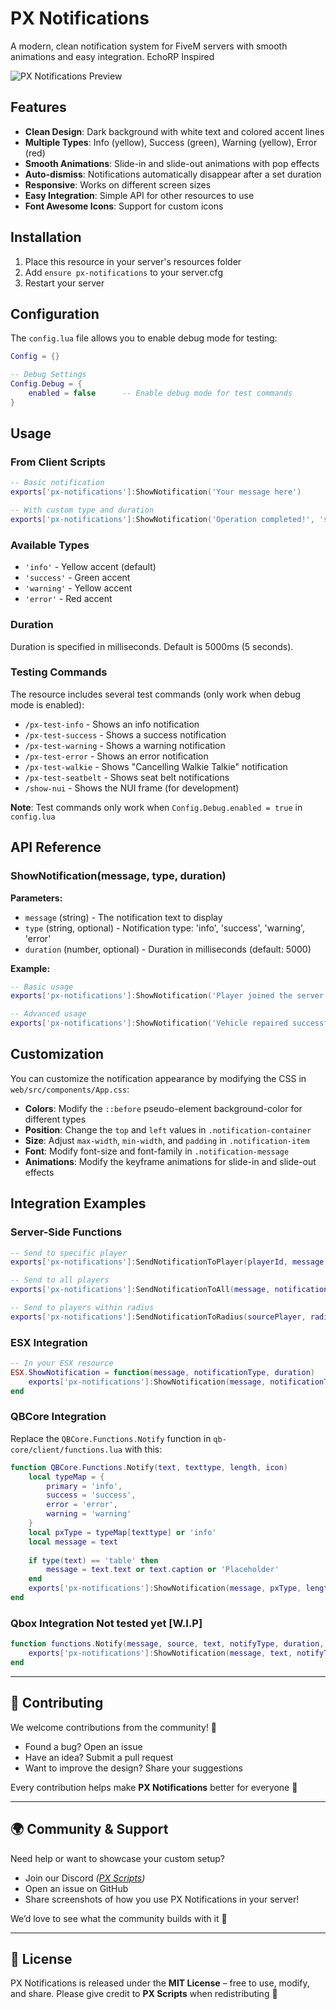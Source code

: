 # PX Notifications

A modern, clean notification system for FiveM servers with smooth animations and easy integration. EchoRP Inspired

![PX Notifications Preview]([https://media.discordapp.net/attachments/1323053449402777762/1407410109944168608/image.png?ex=68a6004e&is=68a4aece&hm=d88d24a35fc5e702add66bf19f59b33c3e82b6112c2029942e3939e426c314b2&=](https://cdn.discordapp.com/attachments/1234585384269385882/1412574826454978560/NOTIFICATIONS_1.png?ex=68b8ca52&is=68b778d2&hm=c38942811134265df6a3fe86cb4dc294f0b742296b8e37777e13481440fafcc8&))

## Features

- **Clean Design**: Dark background with white text and colored accent lines
- **Multiple Types**: Info (yellow), Success (green), Warning (yellow), Error (red)
- **Smooth Animations**: Slide-in and slide-out animations with pop effects
- **Auto-dismiss**: Notifications automatically disappear after a set duration
- **Responsive**: Works on different screen sizes
- **Easy Integration**: Simple API for other resources to use
- **Font Awesome Icons**: Support for custom icons

## Installation

1. Place this resource in your server's resources folder
2. Add `ensure px-notifications` to your server.cfg
3. Restart your server

## Configuration

The `config.lua` file allows you to enable debug mode for testing:

```lua
Config = {}

-- Debug Settings
Config.Debug = {
    enabled = false      -- Enable debug mode for test commands
}
```

## Usage

### From Client Scripts

```lua
-- Basic notification
exports['px-notifications']:ShowNotification('Your message here')

-- With custom type and duration
exports['px-notifications']:ShowNotification('Operation completed!', 'success', 4000)
```

### Available Types

- `'info'` - Yellow accent (default)
- `'success'` - Green accent
- `'warning'` - Yellow accent
- `'error'` - Red accent

### Duration

Duration is specified in milliseconds. Default is 5000ms (5 seconds).

### Testing Commands

The resource includes several test commands (only work when debug mode is enabled):

- `/px-test-info` - Shows an info notification
- `/px-test-success` - Shows a success notification
- `/px-test-warning` - Shows a warning notification
- `/px-test-error` - Shows an error notification
- `/px-test-walkie` - Shows "Cancelling Walkie Talkie" notification
- `/px-test-seatbelt` - Shows seat belt notifications
- `/show-nui` - Shows the NUI frame (for development)

**Note**: Test commands only work when `Config.Debug.enabled = true` in `config.lua`

## API Reference

### ShowNotification(message, type, duration)

**Parameters:**
- `message` (string) - The notification text to display
- `type` (string, optional) - Notification type: 'info', 'success', 'warning', 'error'
- `duration` (number, optional) - Duration in milliseconds (default: 5000)

**Example:**
```lua
-- Basic usage
exports['px-notifications']:ShowNotification('Player joined the server')

-- Advanced usage
exports['px-notifications']:ShowNotification('Vehicle repaired successfully!', 'success', 3000)
```

## Customization

You can customize the notification appearance by modifying the CSS in `web/src/components/App.css`:

- **Colors**: Modify the `::before` pseudo-element background-color for different types
- **Position**: Change the `top` and `left` values in `.notification-container`
- **Size**: Adjust `max-width`, `min-width`, and `padding` in `.notification-item`
- **Font**: Modify font-size and font-family in `.notification-message`
- **Animations**: Modify the keyframe animations for slide-in and slide-out effects

## Integration Examples

### Server-Side Functions

```lua
-- Send to specific player
exports['px-notifications']:SendNotificationToPlayer(playerId, message, notificationType, duration, icon)

-- Send to all players
exports['px-notifications']:SendNotificationToAll(message, notificationType, duration, icon)

-- Send to players within radius
exports['px-notifications']:SendNotificationToRadius(sourcePlayer, radius, message, notificationType, duration, icon)
```

### ESX Integration
```lua
-- In your ESX resource
ESX.ShowNotification = function(message, notificationType, duration)
    exports['px-notifications']:ShowNotification(message, notificationType, duration)
end
```

### QBCore Integration

Replace the `QBCore.Functions.Notify` function in `qb-core/client/functions.lua` with this:

```lua
function QBCore.Functions.Notify(text, texttype, length, icon)
    local typeMap = {
        primary = 'info',
        success = 'success',
        error = 'error',
        warning = 'warning'
    }
    local pxType = typeMap[texttype] or 'info'
    local message = text
    
    if type(text) == 'table' then
        message = text.text or text.caption or 'Placeholder'
    end
    exports['px-notifications']:ShowNotification(message, pxType, length, icon)
end
```

### Qbox Integration Not tested yet [W.I.P]

```lua
function functions.Notify(message, source, text, notifyType, duration, subTitle, notifyPosition, notifyStyle, notifyIcon, notifyIconColor)
    exports['px-notifications']:ShowNotification(message, text, notifyType, duration, subTitle or nil, notifyPosition or nil, notifyStyle or nil, notifyIcon or nil, notifyIconColor or nil, source)
end
```
---

## 📌 Contributing

We welcome contributions from the community! 🎉

* Found a bug? Open an issue
* Have an idea? Submit a pull request
* Want to improve the design? Share your suggestions

Every contribution helps make **PX Notifications** better for everyone 🚀

---

## 🌍 Community & Support

Need help or want to showcase your custom setup?

* Join our Discord *([PX Scripts](https://discord.gg/EvnYVr4S7Y))*
* Open an issue on GitHub
* Share screenshots of how you use PX Notifications in your server!

We’d love to see what the community builds with it 💙

---

## 📜 License

PX Notifications is released under the **MIT License** – free to use, modify, and share. Please give credit to **PX Scripts** when redistributing 🙏

